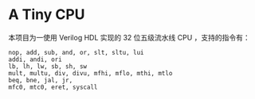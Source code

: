 # A Tiny CPU

本项目为一使用 Verilog HDL 实现的 32 位五级流水线 CPU ，支持的指令有：

```
nop, add, sub, and, or, slt, sltu, lui
addi, andi, ori
lb, lh, lw, sb, sh, sw
mult, multu, div, divu, mfhi, mflo, mthi, mtlo
beq, bne, jal, jr,
mfc0, mtc0, eret, syscall
```
